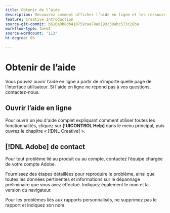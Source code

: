 ```yaml
---
title: Obtenir de l’aide
description: Découvrez comment afficher l’aide en ligne et les ressources de la communauté, ainsi que comment obtenir une assistance technique.
feature: Creative Introduction
source-git-commit: b610a0b8db410759cae79a6193c38abc573c28ba
workflow-type: tm+mt
source-wordcount: '113'
ht-degree: 0%

---
```


# Obtenir de l’aide

<!-- Can remove this page when we move this into DSP help -->

Vous pouvez ouvrir l’aide en ligne à partir de n’importe quelle page de l’interface utilisateur. Si l&#39;aide en ligne ne répond pas à vos questions, contactez-nous.

## Ouvrir l’aide en ligne

Pour ouvrir un jeu d&#39;aide complet expliquant comment utiliser toutes les fonctionnalités, cliquez sur **[!UICONTROL Help]** dans le menu principal, puis ouvrez le chapitre « [!DNL Creative] ».

<!--
## Ask the Adobe Advertising community

Look for answers to your questions in the [Adobe Advertising community forums](https://experienceleaguecommunities.adobe.com/t5/adobe-advertising/ct-p/adobe-advertising-cloud-community).
-->

## [!DNL Adobe] de contact

Pour tout problème lié au produit ou au compte, contactez l’équipe chargée de votre compte Adobe.

Fournissez des étapes détaillées pour reproduire le problème, ainsi que toutes les données pertinentes et informations sur le dépannage préliminaire que vous avez effectué. Indiquez également le nom et la version du navigateur.

Pour les problèmes liés aux rapports personnalisés, ne supprimez pas le rapport et indiquez son nom.
